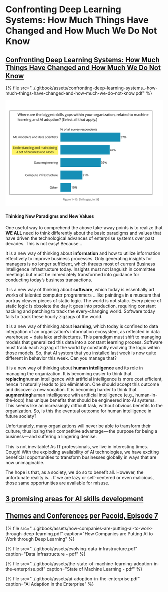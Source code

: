 # Confronting Deep Learning Systems: How Much Things Have Changed and How Much We Do Not Know

## [Confronting Deep Learning Systems: How Much Things Have Changed and How Much We Do Not Know](https://towardsdatascience.com/confronting-deep-learning-systems-how-much-things-have-changed-f067738b728f) <a id="4eb2"></a>

{% file src="../.gitbook/assets/confronting-deep-learning-systems\_-how-much-things-have-changed-and-how-much-we-do-not-know.pdf" %}

![](../.gitbook/assets/screen-shot-2019-03-31-at-11.54.35-am.png)



#### Thinking New Paradigms and New Values <a id="f6d0"></a>

One useful way to comprehend the above take-away points is to realize that **WE ALL** need to think differently about the basic paradigms and values that have driven the technological advances of enterprise systems over past decades. This is not easy! Because…

It is a new way of thinking about **information** and how to utilize information effectively to improve business processes. Only generating insights for managers is no longer sufficient, which threats most of current Business Intelligence infrastructure today. Insights must not languish in committee meetings but must be immediately transformed into guidance for conducting today’s business transactions.

It is a new way of thinking about **software**, which today is essentially art works of talented computer programmers …like paintings in a museum that portray cleaver pieces of static logic. The world is not static. Every piece of static logic is obsolete the day it goes into production, requiring constant hacking and patching to track the every-changing world. Software today fails to track these hourly zigzags of the world.

It is a new way of thinking about **learning**, which today is confined to data integration of an organization’s information ecosystem, as reflected in data warehouse + data lake architectures. This paradigm must shift to managing models that generalized this data into a constant learning process. Software must track each zigzag of the world by constantly evolving the logic within those models. So, that AI system that you installed last week is now quite different in behavior this week. Can you manage that?

It is a new way of thinking about **human intelligence** and its role in managing the organization. It is becoming easier to think that **replacing**human intelligence with artificial intelligence is more cost efficient, hence it naturally leads to job elimination. One should accept this outcome and discover a new vocation. It is becoming harder to think that **augmenting**human intelligence with artificial intelligence \(e.g., human-in-the-loop\) has unique benefits that should be engineered into AI systems. This seems like an increasingly difficult task, without obvious benefits to the organization. So, is this the eventual outcome for human intelligence in future society?

Unfortunately, many organizations will never be able to transform their culture, thus losing their competitive advantage — the purpose for being a business — and suffering a lingering demise.

This is not inevitable! As IT professionals, we live in interesting times. Cough! With the exploding availability of AI technologies, we have exciting beneficial opportunities to transform businesses globally in ways that are now unimaginable.

The hope is that, as a society, we do so to benefit all. However, the unfortunate reality is… If we are lazy or self-centered or even malicious, those same opportunities are available for misuse.

## [3 promising areas for AI skills development](https://www.oreilly.com/ideas/3-promising-areas-for-ai-skills-development)

## [Themes and Conferences per Pacoid, Episode 7](https://blog.dominodatalab.com/themes-and-conferences-per-pacoid-episode-7/)

{% file src="../.gitbook/assets/how-companies-are-putting-ai-to-work-through-deep-learning.pdf" caption="How Companies are Putting AI to Work through Deep Learning" %}

{% file src="../.gitbook/assets/evolving-data-infrastructure.pdf" caption="Data Infrastructure - pdf" %}

{% file src="../.gitbook/assets/the-state-of-machine-learning-adoption-in-the-enterprise.pdf" caption="State of Machine Learning - pdf" %}

{% file src="../.gitbook/assets/ai-adoption-in-the-enterprise.pdf" caption="AI Adaption in the Enterprise" %}

